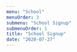 ```yaml
---
menu: "School"
menuOrder: 3
submenu: "School Signup"
submenuOrder: 1
title: "School Signup"
date: "2020-07-27"
---
```


<!-- Pandas are really sweet.

Here's a video of a panda eating sweets.

<iframe width="560" height="315" src="https://www.youtube.com/embed/4n0xNbfJLR8" frameborder="0" allowfullscreen></iframe> -->